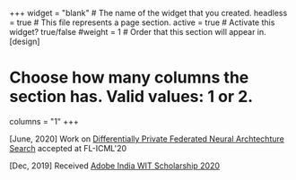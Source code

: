 +++
widget = "blank"  # The name of the widget that you created.
headless = true  # This file represents a page section.
active = true  # Activate this widget? true/false
#weight = 1  # Order that this section will appear in.
[design]
  # Choose how many columns the section has. Valid values: 1 or 2.
  columns = "1"
+++

[June, 2020] Work on [Differentially Private Federated Neural Archtechture Search](https://arxiv.org/abs/2006.10559) accepted at FL-ICML'20

[Dec, 2019] Received [Adobe India WIT Scholarship 2020](https://adobe.ly/2Sl1VkY)
